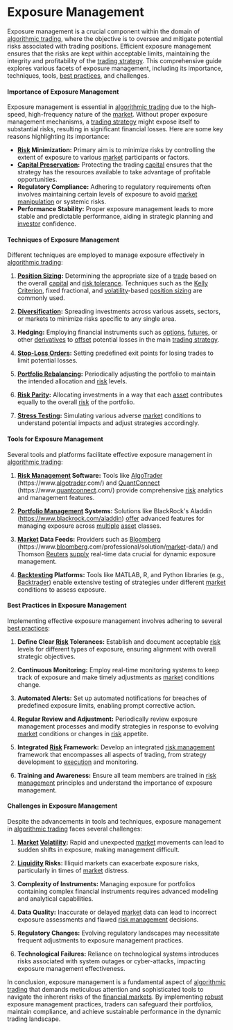 # Exposure Management

Exposure management is a crucial component within the domain of [algorithmic trading](../a/algorithmic_trading.md), where the objective is to oversee and mitigate potential risks associated with trading positions. Efficient exposure management ensures that the risks are kept within acceptable limits, maintaining the integrity and profitability of the [trading strategy](../t/trading_strategy.md). This comprehensive guide explores various facets of exposure management, including its importance, techniques, tools, [best practices](../b/best_practices.md), and challenges.

#### Importance of Exposure Management

Exposure management is essential in [algorithmic trading](../a/algorithmic_trading.md) due to the high-speed, high-frequency nature of the [market](../m/market.md). Without proper exposure management mechanisms, a [trading strategy](../t/trading_strategy.md) might expose itself to substantial risks, resulting in significant financial losses. Here are some key reasons highlighting its importance:
- **[Risk](../r/risk.md) Minimization:** Primary aim is to minimize risks by controlling the extent of exposure to various [market](../m/market.md) participants or factors.
- **[Capital Preservation](../c/capital_preservation.md):** Protecting the trading [capital](../c/capital.md) ensures that the strategy has the resources available to take advantage of profitable opportunities.
- **Regulatory Compliance:** Adhering to regulatory requirements often involves maintaining certain levels of exposure to avoid [market manipulation](../m/market_manipulation.md) or systemic risks.
- **Performance Stability:** Proper exposure management leads to more stable and predictable performance, aiding in strategic planning and [investor](../i/investor.md) confidence.

#### Techniques of Exposure Management

Different techniques are employed to manage exposure effectively in [algorithmic trading](../a/algorithmic_trading.md):

1. **[Position Sizing](../p/position_sizing.md):** Determining the appropriate size of a [trade](../t/trade.md) based on the overall [capital](../c/capital.md) and [risk tolerance](../r/risk_tolerance.md). Techniques such as the [Kelly Criterion](../k/kelly_criterion.md), fixed fractional, and [volatility](../v/volatility.md)-based [position sizing](../p/position_sizing.md) are commonly used.

2. **[Diversification](../d/diversification.md):** Spreading investments across various assets, sectors, or markets to minimize risks specific to any single area.

3. **Hedging:** Employing financial instruments such as [options](../o/options.md), [futures](../f/futures.md), or other [derivatives](../d/derivatives.md) to [offset](../o/offset.md) potential losses in the main [trading strategy](../t/trading_strategy.md).

4. **[Stop-Loss Orders](../s/stop-loss_orders.md):** Setting predefined exit points for losing trades to limit potential losses. 

5. **[Portfolio Rebalancing](../p/portfolio_rebalancing.md):** Periodically adjusting the portfolio to maintain the intended allocation and [risk](../r/risk.md) levels.

6. **[Risk Parity](../r/risk_parity.md):** Allocating investments in a way that each [asset](../a/asset.md) contributes equally to the overall [risk](../r/risk.md) of the portfolio.

7. **[Stress Testing](../s/stress_testing_in_trading.md):** Simulating various adverse [market](../m/market.md) conditions to understand potential impacts and adjust strategies accordingly.

#### Tools for Exposure Management

Several tools and platforms facilitate effective exposure management in [algorithmic trading](../a/algorithmic_trading.md):

1. **[Risk Management](../r/risk_management.md) Software:** Tools like [AlgoTrader](../a/algotrader.md) (https://www.[algotrader](../a/algotrader.md).com/) and [QuantConnect](../q/quantconnect.md) (https://www.[quantconnect](../q/quantconnect.md).com/) provide comprehensive [risk](../r/risk.md) analytics and management features.

2. **[Portfolio Management](../p/portfolio_management.md) Systems:** Solutions like BlackRock's Aladdin (https://www.blackrock.com/aladdin) [offer](../o/offer.md) advanced features for managing exposure across [multiple](../m/multiple.md) [asset](../a/asset.md) classes.

3. **[Market](../m/market.md) Data Feeds:** Providers such as [Bloomberg](../b/bloomberg.md) (https://www.[bloomberg](../b/bloomberg.md).com/professional/solution/[market](../m/market.md)-data/) and Thomson [Reuters](../r/reuters.md) [supply](../s/supply.md) real-time data crucial for dynamic exposure management.

4. **[Backtesting](../b/backtesting.md) Platforms:** Tools like MATLAB, R, and Python libraries (e.g., [Backtrader](../b/backtrader.md)) enable extensive testing of strategies under different [market](../m/market.md) conditions to assess exposure.

#### Best Practices in Exposure Management

Implementing effective exposure management involves adhering to several [best practices](../b/best_practices.md):

1. **Define Clear [Risk](../r/risk.md) Tolerances:** Establish and document acceptable [risk](../r/risk.md) levels for different types of exposure, ensuring alignment with overall strategic objectives.

2. **Continuous Monitoring:** Employ real-time monitoring systems to keep track of exposure and make timely adjustments as [market](../m/market.md) conditions change.

3. **Automated Alerts:** Set up automated notifications for breaches of predefined exposure limits, enabling prompt corrective action.

4. **Regular Review and Adjustment:** Periodically review exposure management processes and modify strategies in response to evolving [market](../m/market.md) conditions or changes in [risk](../r/risk.md) appetite.

5. **Integrated [Risk](../r/risk.md) Framework:** Develop an integrated [risk management](../r/risk_management.md) framework that encompasses all aspects of trading, from strategy development to [execution](../e/execution.md) and monitoring.

6. **Training and Awareness:** Ensure all team members are trained in [risk management](../r/risk_management.md) principles and understand the importance of exposure management.

#### Challenges in Exposure Management

Despite the advancements in tools and techniques, exposure management in [algorithmic trading](../a/algorithmic_trading.md) faces several challenges:

1. **[Market](../m/market.md) [Volatility](../v/volatility.md):** Rapid and unexpected [market](../m/market.md) movements can lead to sudden shifts in exposure, making management difficult.

2. **[Liquidity](../l/liquidity.md) Risks:** Illiquid markets can exacerbate exposure risks, particularly in times of [market](../m/market.md) distress.

3. **Complexity of Instruments:** Managing exposure for portfolios containing complex financial instruments requires advanced modeling and analytical capabilities.

4. **Data Quality:** Inaccurate or delayed [market](../m/market.md) data can lead to incorrect exposure assessments and flawed [risk management](../r/risk_management.md) decisions.

5. **Regulatory Changes:** Evolving regulatory landscapes may necessitate frequent adjustments to exposure management practices.

6. **Technological Failures:** Reliance on technological systems introduces risks associated with system outages or cyber-attacks, impacting exposure management effectiveness.

In conclusion, exposure management is a fundamental aspect of [algorithmic trading](../a/algorithmic_trading.md) that demands meticulous attention and sophisticated tools to navigate the inherent risks of the [financial markets](../f/financial_market.md). By implementing [robust](../r/robust.md) exposure management practices, traders can safeguard their portfolios, maintain compliance, and achieve sustainable performance in the dynamic trading landscape.

